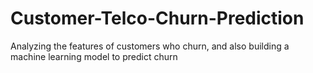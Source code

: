 # Customer-Telco-Churn-Prediction

Analyzing the features of customers who churn, and also building a machine learning model to predict churn
